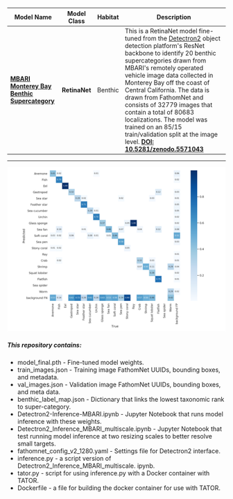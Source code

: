 
|Model Name |Model Class |Habitat |Description |
|-|-|-|-|
|<b>[MBARI Monterey Bay Benthic Supercategory](https://zenodo.org/record/5571043#.YbEUQi1h1TY)</b>|<b>RetinaNet</b>|Benthic|This is a RetinaNet model fine-tuned from the [Detectron2](https://ai.facebook.com/tools/detectron2/) object detection platform's ResNet backbone to identify 20 benthic supercategories drawn from MBARI's remotely operated vehicle image data collected in Monterey Bay off the coast of Central California. The data is drawn from FathomNet and consists of 32779 images that contain a total of 80683 localizations. The model was trained on an 85/15 train/validation split at the image level. <b>[DOI: 10.5281/zenodo.5571043](https://doi.org/10.5281/zenodo.5571043)</b>| 
<hr>

![image](confusion_matrix_norm.png)

##### This repository contains:

- model_final.pth - Fine-tuned model weights.
- train_images.json - Training image FathomNet UUIDs, bounding boxes, and 
  metadata.
- val_images.json - Validation image FathomNet UUIDs, bounding boxes, and 
  meta data.
- benthic_label_map.json - Dictionary that links the lowest taxonomic rank to 
  super-category.
- Detectron2-Inference-MBARI.ipynb - Jupyter Notebook that runs model 
  inference with these weights.
- Detectron2_Inference_MBARI_multiscale.ipynb - Jupyter Notebook that test 
  running model inference at two resizing scales to better resolve small 
  targets.
- fathomnet_config_v2_1280.yaml - Settings file for Detectron2 interface.
- inference.py - a script version of Detectron2_Inference_MBARI_multiscale.
  ipynb.
- tator.py - script for using inference.py with a Docker container with TATOR.
- Dockerfile - a file for building the docker container for use with TATOR.